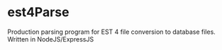 # est4Parse
Production parsing program for EST 4 file conversion to database files.  Written in NodeJS/ExpressJS
